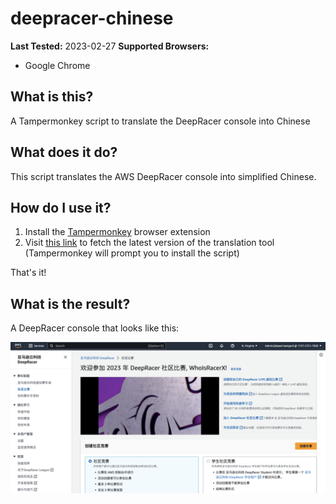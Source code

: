 # deepracer-chinese

**Last Tested:** 2023-02-27
**Supported Browsers:**
- Google Chrome

## What is this? 

A Tampermonkey script to translate the DeepRacer console into Chinese

## What does it do?

This script translates the AWS DeepRacer console into simplified Chinese. 

## How do I use it? 

1. Install the [Tampermonkey](https://www.tampermonkey.net/) browser extension
2. Visit [this link](https://jeremypedersen.com/resources/tampermonkey/SimplifiedChineseDeepRacer.user.js) to fetch the latest version of the translation tool (Tampermonkey will prompt you to install the script)

That's it! 

## What is the result? 

A DeepRacer console that looks like this:

![Translated Console](images/dr_simplified_chinese.png)
